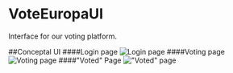 # VoteEuropaUI
Interface for our voting platform. 

##Conceptal UI
####Login page
![Login page](http://i.imgur.com/f9R1vaN.png)
####Voting page
![Voting page](http://i.imgur.com/NuWLYqW.png)
####"Voted" Page
!["Voted" page](http://i.imgur.com/dw4vkP2.png)
